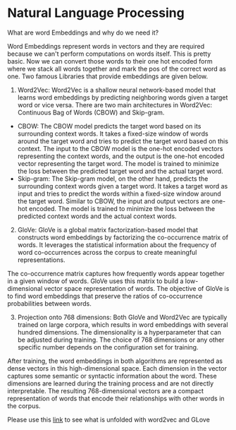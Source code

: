 # Natural Language Processing

What are word Embeddings and why do we need it?

Word Embeddings represent words in vectors and they are required because we can't perform computations on words itself. This is pretty basic. Now we can convert those words to their one hot encoded form where we stack all words together and mark the pos of the correct word as one. Two famous Libraries that provide embeddings are given below.&#x20;

1. Word2Vec: Word2Vec is a shallow neural network-based model that learns word embeddings by predicting neighboring words given a target word or vice versa. There are two main architectures in Word2Vec: Continuous Bag of Words (CBOW) and Skip-gram.&#x20;

* CBOW: The CBOW model predicts the target word based on its surrounding context words. It takes a fixed-size window of words around the target word and tries to predict the target word based on this context. The input to the CBOW model is the one-hot encoded vectors representing the context words, and the output is the one-hot encoded vector representing the target word. The model is trained to minimize the loss between the predicted target word and the actual target word.
* Skip-gram: The Skip-gram model, on the other hand, predicts the surrounding context words given a target word. It takes a target word as input and tries to predict the words within a fixed-size window around the target word. Similar to CBOW, the input and output vectors are one-hot encoded. The model is trained to minimize the loss between the predicted context words and the actual context words.

2. GloVe: GloVe is a global matrix factorization-based model that constructs word embeddings by factorizing the co-occurrence matrix of words. It leverages the statistical information about the frequency of word co-occurrences across the corpus to create meaningful representations.

The co-occurrence matrix captures how frequently words appear together in a given window of words. GloVe uses this matrix to build a low-dimensional vector space representation of words. The objective of GloVe is to find word embeddings that preserve the ratios of co-occurrence probabilities between words.

3. Projection onto 768 dimensions: Both GloVe and Word2Vec are typically trained on large corpora, which results in word embeddings with several hundred dimensions. The dimensionality is a hyperparameter that can be adjusted during training. The choice of 768 dimensions or any other specific number depends on the configuration set for training.

After training, the word embeddings in both algorithms are represented as dense vectors in this high-dimensional space. Each dimension in the vector captures some semantic or syntactic information about the word. These dimensions are learned during the training process and are not directly interpretable. The resulting 768-dimensional vectors are a compact representation of words that encode their relationships with other words in the corpus.

Please use this [link](https://analyticsindiamag.com/word2vec-vs-glove-a-comparative-guide-to-word-embedding-techniques/) to see what is unfolded with word2vec and GLove

